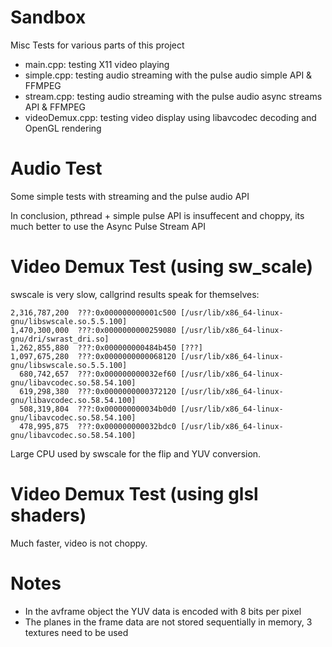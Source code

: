 # Sandbox

Misc Tests for various parts of this project
* main.cpp: testing X11 video playing
* simple.cpp: testing audio streaming with the pulse audio simple API & FFMPEG
* stream.cpp: testing audio streaming with the pulse audio async streams API & FFMPEG
* videoDemux.cpp: testing video display using libavcodec decoding and OpenGL rendering

# Audio Test

Some simple tests with streaming and the pulse audio API

In conclusion, pthread + simple pulse API is insuffecent and choppy, its much better to use the Async Pulse Stream API

# Video Demux Test (using sw_scale)

swscale is very slow, callgrind results speak for themselves:
```
2,316,787,200  ???:0x000000000001c500 [/usr/lib/x86_64-linux-gnu/libswscale.so.5.5.100]
1,470,300,000  ???:0x0000000000259080 [/usr/lib/x86_64-linux-gnu/dri/swrast_dri.so]
1,262,855,880  ???:0x000000000484b450 [???]
1,097,675,280  ???:0x0000000000068120 [/usr/lib/x86_64-linux-gnu/libswscale.so.5.5.100]
  680,742,657  ???:0x000000000032ef60 [/usr/lib/x86_64-linux-gnu/libavcodec.so.58.54.100]
  619,298,380  ???:0x0000000000372120 [/usr/lib/x86_64-linux-gnu/libavcodec.so.58.54.100]
  508,319,804  ???:0x000000000034b0d0 [/usr/lib/x86_64-linux-gnu/libavcodec.so.58.54.100]
  478,995,875  ???:0x000000000032bdc0 [/usr/lib/x86_64-linux-gnu/libavcodec.so.58.54.100]
```
Large CPU used by swscale for the flip and YUV conversion.

# Video Demux Test (using glsl shaders)

Much faster, video is not choppy. 

# Notes

* In the avframe object the YUV data is encoded with 8 bits per pixel 
* The planes in the frame data are not stored sequentially in memory, 3 textures need to be used
